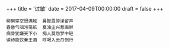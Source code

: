 +++
title = '过敏'
date = 2017-04-09T00:00:00
draft = false
+++

```text
柳絮穿空恨满城  鼻膨眉肿涕留声
春昏气咽污笺纸  夏浊尘兴惹画屏
病骨犹嫌天下小  痴人莫怨梦中轻
读诗能饮秦王酒  呼喝入云月倒行
```
